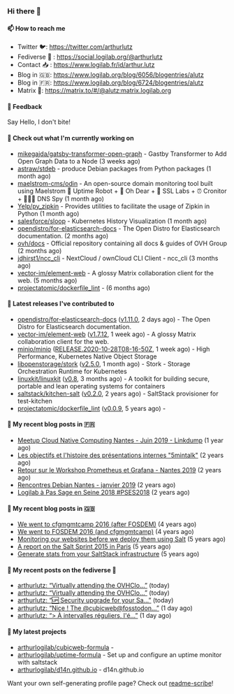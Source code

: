### Hi there 👋

#### 📫 How to reach me

- Twitter 🐦: https://twitter.com/arthurlutz
- Fediverse 🐘 : https://social.logilab.org/@arthurlutz
- Contact 📥 : https://www.logilab.fr/id/arthur.lutz
- Blog in 🇬🇧: https://www.logilab.org/blog/6056/blogentries/alutz
- Blog in 🇫🇷: https://www.logilab.org/blog/6724/blogentries/alutz
- Matrix 💬: https://matrix.to/#/@alutz:matrix.logilab.org

#### 💬 Feedback

Say Hello, I don't bite!

#### 👷 Check out what I'm currently working on

- [mikegajda/gatsby-transformer-open-graph](https://github.com/mikegajda/gatsby-transformer-open-graph) - Gastby Transformer to Add Open Graph Data to a Node (3 weeks ago)
- [astraw/stdeb](https://github.com/astraw/stdeb) - produce Debian packages from Python packages (1 month ago)
- [maelstrom-cms/odin](https://github.com/maelstrom-cms/odin) - An open-source domain monitoring tool built using Maelstrom 🤖 Uptime Robot &#43; 🧐 Oh Dear &#43; 🧪 SSL Labs &#43; ⏰ Cronitor &#43; 🕵🏻‍♂️ DNS Spy (1 month ago)
- [Yelp/py_zipkin](https://github.com/Yelp/py_zipkin) - Provides utilities to facilitate the usage of Zipkin in Python (1 month ago)
- [salesforce/sloop](https://github.com/salesforce/sloop) - Kubernetes History Visualization (1 month ago)
- [opendistro/for-elasticsearch-docs](https://github.com/opendistro/for-elasticsearch-docs) - The Open Distro for Elasticsearch documentation. (2 months ago)
- [ovh/docs](https://github.com/ovh/docs) - Official repository containing all docs &amp; guides of OVH Group (2 months ago)
- [jdhirst1/ncc_cli](https://github.com/jdhirst1/ncc_cli) - NextCloud  / ownCloud CLI Client - ncc_cli (3 months ago)
- [vector-im/element-web](https://github.com/vector-im/element-web) - A glossy Matrix collaboration client for the web. (5 months ago)
- [projectatomic/dockerfile_lint](https://github.com/projectatomic/dockerfile_lint) -  (6 months ago)


#### 🔭 Latest releases I've contributed to

- [opendistro/for-elasticsearch-docs](https://github.com/opendistro/for-elasticsearch-docs) ([v1.11.0](https://github.com/opendistro/for-elasticsearch-docs/releases/tag/v1.11.0), 2 days ago) - The Open Distro for Elasticsearch documentation.
- [vector-im/element-web](https://github.com/vector-im/element-web) ([v1.7.12](https://github.com/vector-im/element-web/releases/tag/v1.7.12), 1 week ago) - A glossy Matrix collaboration client for the web.
- [minio/minio](https://github.com/minio/minio) ([RELEASE.2020-10-28T08-16-50Z](https://github.com/minio/minio/releases/tag/RELEASE.2020-10-28T08-16-50Z), 1 week ago) - High Performance, Kubernetes Native Object Storage
- [libopenstorage/stork](https://github.com/libopenstorage/stork) ([v2.5.0](https://github.com/libopenstorage/stork/releases/tag/v2.5.0), 1 month ago) - Stork - Storage Orchestration Runtime for Kubernetes
- [linuxkit/linuxkit](https://github.com/linuxkit/linuxkit) ([v0.8](https://github.com/linuxkit/linuxkit/releases/tag/v0.8), 3 months ago) - A toolkit for building secure, portable and lean operating systems for containers
- [saltstack/kitchen-salt](https://github.com/saltstack/kitchen-salt) ([v0.2.0](https://github.com/saltstack/kitchen-salt/releases/tag/v0.2.0), 2 years ago) - SaltStack provisioner for test-kitchen
- [projectatomic/dockerfile_lint](https://github.com/projectatomic/dockerfile_lint) ([v0.0.9](https://github.com/projectatomic/dockerfile_lint/releases/tag/v0.0.9), 5 years ago) - 

#### 📜 My recent blog posts in 🇫🇷

- [Meetup Cloud Native Computing Nantes - Juin 2019 - Linkdump](https://www.logilab.org/blogentry/10132594) (1 year ago)
- [Les objectifs et l&#39;histoire des présentations internes &#34;5mintalk&#34;](https://www.logilab.org/blogentry/10131689) (2 years ago)
- [Retour sur le Workshop Prometheus et Grafana - Nantes 2019](https://www.logilab.org/blogentry/10131299) (2 years ago)
- [Rencontres Debian Nantes - janvier 2019](https://www.logilab.org/blogentry/10131004) (2 years ago)
- [Logilab à Pas Sage en Seine 2018 #PSES2018](https://www.logilab.org/blogentry/10128951) (2 years ago)

#### 📜 My recent blog posts in 🇬🇧

- [We went to cfgmgmtcamp 2016 (after FOSDEM)](https://www.logilab.org/blogentry/4253513) (4 years ago)
- [We went to FOSDEM 2016 (and cfgmgmtcamp)](https://www.logilab.org/blogentry/4253406) (4 years ago)
- [Monitoring our websites before we deploy them using Salt](https://www.logilab.org/blogentry/288175) (5 years ago)
- [A report on the Salt Sprint 2015 in Paris](https://www.logilab.org/blogentry/288007) (5 years ago)
- [Generate stats from your SaltStack infrastructure](https://www.logilab.org/blogentry/283815) (5 years ago)

#### 📜 My recent posts on the fediverse 🐘

- [arthurlutz: “Virtually attending the OVHClo…”](https://social.logilab.org/@arthurlutz/105152183283869373) (today)
- [arthurlutz: “Virtually attending the OVHClo…”](https://social.logilab.org/@arthurlutz/105151771482809313) (today)
- [arthurlutz: “🆙 Security upgrade for your Sa…”](https://social.logilab.org/@arthurlutz/105151129223965935) (today)
- [arthurlutz: “Nice ! The @cubicweb@fosstodon…”](https://social.logilab.org/@arthurlutz/105147195388701025) (1 day ago)
- [arthurlutz: “&gt; À intervalles réguliers, l&#39;é…”](https://social.logilab.org/@arthurlutz/105145818674346907) (1 day ago)

#### 🌱 My latest projects

- [arthurlogilab/cubicweb-formula](https://github.com/arthurlogilab/cubicweb-formula) - 
- [arthurlogilab/uptime-formula](https://github.com/arthurlogilab/uptime-formula) -  Set up and configure an uptime monitor with saltstack
- [arthurlogilab/d14n.github.io](https://github.com/arthurlogilab/d14n.github.io) - d14n.github.io



Want your own self-generating profile page? Check out [readme-scribe](https://github.com/muesli/readme-scribe)!
